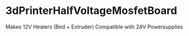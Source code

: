 # 3dPrinterHalfVoltageMosfetBoard
Makes 12V Heaters (Bed + Extruder) Compatible with 24V Powersupplies
